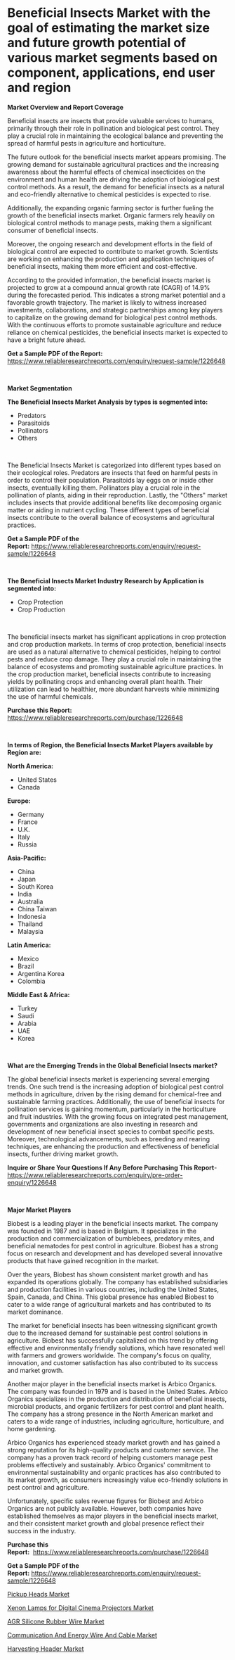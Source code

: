 <p><h1>Beneficial Insects Market with the goal of estimating the market size and future growth potential of various market segments based on component, applications, end user and region</h1></p><p><strong>Market Overview and Report Coverage</strong></p>
<p><p>Beneficial insects are insects that provide valuable services to humans, primarily through their role in pollination and biological pest control. They play a crucial role in maintaining the ecological balance and preventing the spread of harmful pests in agriculture and horticulture.</p><p>The future outlook for the beneficial insects market appears promising. The growing demand for sustainable agricultural practices and the increasing awareness about the harmful effects of chemical insecticides on the environment and human health are driving the adoption of biological pest control methods. As a result, the demand for beneficial insects as a natural and eco-friendly alternative to chemical pesticides is expected to rise.</p><p>Additionally, the expanding organic farming sector is further fueling the growth of the beneficial insects market. Organic farmers rely heavily on biological control methods to manage pests, making them a significant consumer of beneficial insects.</p><p>Moreover, the ongoing research and development efforts in the field of biological control are expected to contribute to market growth. Scientists are working on enhancing the production and application techniques of beneficial insects, making them more efficient and cost-effective.</p><p>According to the provided information, the beneficial insects market is projected to grow at a compound annual growth rate (CAGR) of 14.9% during the forecasted period. This indicates a strong market potential and a favorable growth trajectory. The market is likely to witness increased investments, collaborations, and strategic partnerships among key players to capitalize on the growing demand for biological pest control methods. With the continuous efforts to promote sustainable agriculture and reduce reliance on chemical pesticides, the beneficial insects market is expected to have a bright future ahead.</p></p>
<p><strong>Get a Sample PDF of the Report:</strong> <a href="https://www.reliableresearchreports.com/enquiry/request-sample/1226648">https://www.reliableresearchreports.com/enquiry/request-sample/1226648</a></p>
<p>&nbsp;</p>
<p><strong>Market Segmentation</strong></p>
<p><strong>The Beneficial Insects Market Analysis by types is segmented into:</strong></p>
<p><ul><li>Predators</li><li>Parasitoids</li><li>Pollinators</li><li>Others</li></ul></p>
<p>&nbsp;</p>
<p><p>The Beneficial Insects Market is categorized into different types based on their ecological roles. Predators are insects that feed on harmful pests in order to control their population. Parasitoids lay eggs on or inside other insects, eventually killing them. Pollinators play a crucial role in the pollination of plants, aiding in their reproduction. Lastly, the "Others" market includes insects that provide additional benefits like decomposing organic matter or aiding in nutrient cycling. These different types of beneficial insects contribute to the overall balance of ecosystems and agricultural practices.</p></p>
<p><strong>Get a Sample PDF of the Report:</strong>&nbsp;<a href="https://www.reliableresearchreports.com/enquiry/request-sample/1226648">https://www.reliableresearchreports.com/enquiry/request-sample/1226648</a></p>
<p>&nbsp;</p>
<p><strong>The Beneficial Insects Market Industry Research by Application is segmented into:</strong></p>
<p><ul><li>Crop Protection</li><li>Crop Production</li></ul></p>
<p>&nbsp;</p>
<p><p>The beneficial insects market has significant applications in crop protection and crop production markets. In terms of crop protection, beneficial insects are used as a natural alternative to chemical pesticides, helping to control pests and reduce crop damage. They play a crucial role in maintaining the balance of ecosystems and promoting sustainable agriculture practices. In the crop production market, beneficial insects contribute to increasing yields by pollinating crops and enhancing overall plant health. Their utilization can lead to healthier, more abundant harvests while minimizing the use of harmful chemicals.</p></p>
<p><strong>Purchase this Report:</strong>&nbsp; <a href="https://www.reliableresearchreports.com/purchase/1226648">https://www.reliableresearchreports.com/purchase/1226648</a></p>
<p>&nbsp;</p>
<p><strong>In terms of Region, the Beneficial Insects Market Players available by Region are:</strong></p>
<p>
    <p> <strong> North America: </strong>
        <ul>
            <li>United States</li>
            <li>Canada</li>
        </ul>
        </p> 
    <p> <strong> Europe: </strong>
        <ul>
            <li>Germany</li>
            <li>France</li>
            <li>U.K.</li>
            <li>Italy</li>
            <li>Russia</li>
        </ul>
        </p> 
    <p> <strong> Asia-Pacific: </strong>
        <ul>
            <li>China</li>
            <li>Japan</li>
            <li>South Korea</li>
            <li>India</li>
            <li>Australia</li>
            <li>China Taiwan</li>
            <li>Indonesia</li>
            <li>Thailand</li>
            <li>Malaysia</li>
        </ul>
        </p> 
    <p> <strong> Latin America: </strong>
        <ul>
            <li>Mexico</li>
            <li>Brazil</li>
            <li>Argentina Korea</li>
            <li>Colombia</li>
        </ul>
        </p> 
    <p> <strong> Middle East & Africa: </strong>
        <ul>
            <li>Turkey</li>
            <li>Saudi</li>
            <li>Arabia</li>
            <li>UAE</li>
            <li>Korea</li>
        </ul>
    </p>
    </p>
<p>&nbsp;</p>
<p><strong>What are the Emerging Trends in the Global Beneficial Insects market?</strong></p>
<p><p>The global beneficial insects market is experiencing several emerging trends. One such trend is the increasing adoption of biological pest control methods in agriculture, driven by the rising demand for chemical-free and sustainable farming practices. Additionally, the use of beneficial insects for pollination services is gaining momentum, particularly in the horticulture and fruit industries. With the growing focus on integrated pest management, governments and organizations are also investing in research and development of new beneficial insect species to combat specific pests. Moreover, technological advancements, such as breeding and rearing techniques, are enhancing the production and effectiveness of beneficial insects, further driving market growth.</p></p>
<p><strong>Inquire or Share Your Questions If Any Before Purchasing This Report</strong>- <a href="https://www.reliableresearchreports.com/enquiry/pre-order-enquiry/1226648">https://www.reliableresearchreports.com/enquiry/pre-order-enquiry/1226648</a></p>
<p>&nbsp;</p>
<p><strong>Major Market Players</strong></p>
<p><p>Biobest is a leading player in the beneficial insects market. The company was founded in 1987 and is based in Belgium. It specializes in the production and commercialization of bumblebees, predatory mites, and beneficial nematodes for pest control in agriculture. Biobest has a strong focus on research and development and has developed several innovative products that have gained recognition in the market.</p><p>Over the years, Biobest has shown consistent market growth and has expanded its operations globally. The company has established subsidiaries and production facilities in various countries, including the United States, Spain, Canada, and China. This global presence has enabled Biobest to cater to a wide range of agricultural markets and has contributed to its market dominance.</p><p>The market for beneficial insects has been witnessing significant growth due to the increased demand for sustainable pest control solutions in agriculture. Biobest has successfully capitalized on this trend by offering effective and environmentally friendly solutions, which have resonated well with farmers and growers worldwide. The company's focus on quality, innovation, and customer satisfaction has also contributed to its success and market growth.</p><p>Another major player in the beneficial insects market is Arbico Organics. The company was founded in 1979 and is based in the United States. Arbico Organics specializes in the production and distribution of beneficial insects, microbial products, and organic fertilizers for pest control and plant health. The company has a strong presence in the North American market and caters to a wide range of industries, including agriculture, horticulture, and home gardening.</p><p>Arbico Organics has experienced steady market growth and has gained a strong reputation for its high-quality products and customer service. The company has a proven track record of helping customers manage pest problems effectively and sustainably. Arbico Organics' commitment to environmental sustainability and organic practices has also contributed to its market growth, as consumers increasingly value eco-friendly solutions in pest control and agriculture.</p><p>Unfortunately, specific sales revenue figures for Biobest and Arbico Organics are not publicly available. However, both companies have established themselves as major players in the beneficial insects market, and their consistent market growth and global presence reflect their success in the industry.</p></p>
<p><strong>Purchase this Report:</strong>&nbsp;&nbsp;<a href="https://www.reliableresearchreports.com/purchase/1226648">https://www.reliableresearchreports.com/purchase/1226648</a></p>
<p></p>
<p><strong>Get a Sample PDF of the Report:</strong>&nbsp;<a href="https://www.reliableresearchreports.com/enquiry/request-sample/1226648">https://www.reliableresearchreports.com/enquiry/request-sample/1226648</a></p>
<p><p><a href="https://github.com/abdelrhmankishk22/Market-Research-Report-List-1/blob/main/pickup-heads-market.md">Pickup Heads Market</a></p><p><a href="https://www.linkedin.com/pulse/xenon-lamps-digital-cinema-projectors-market-share-amp-new-vuafe/">Xenon Lamps for Digital Cinema Projectors Market</a></p><p><a href="https://www.linkedin.com/pulse/decoding-agr-silicone-rubber-wire-market-deep-dive-latest-8xdte/">AGR Silicone Rubber Wire Market</a></p><p><a href="https://www.linkedin.com/pulse/communication-energy-wire-cable-market-share-amp-new-trends-7ku0e/">Communication And Energy Wire And Cable Market</a></p><p><a href="https://github.com/mahnoor2003/Market-Research-Report-List-1/blob/main/harvesting-header-market.md">Harvesting Header Market</a></p></p>